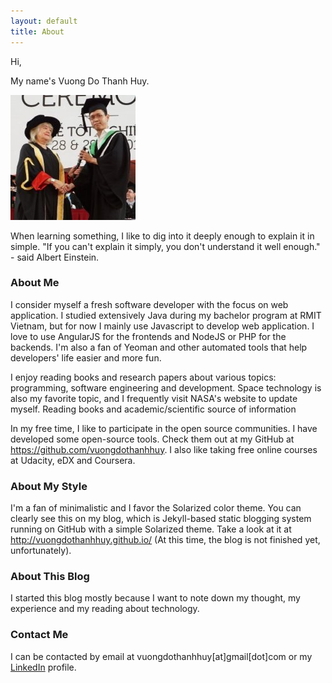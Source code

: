 ```yaml
---
layout: default
title: About
---
```


Hi,

My name's Vuong Do Thanh Huy.

<img src="/images/about-me.jpg" class="right" />

When learning something, I like to dig into it deeply enough to explain it in simple. "If you can't explain it simply, you don't understand it well enough." - said Albert Einstein.

### About Me

I consider myself a fresh software developer with the focus on web application. I studied extensively Java during my bachelor program at RMIT Vietnam, but for now I mainly use Javascript to develop web application. I love to use AngularJS for the frontends and NodeJS or PHP for the backends. I'm also a fan of Yeoman and other automated tools that help developers' life easier and more fun.

I enjoy reading books and research papers about various topics: programming, software engineering and development. Space technology is also my favorite topic, and I frequently visit NASA's website to update myself. Reading books and academic/scientific source of information

In my free time, I like to participate in the open source communities. I have developed some open-source tools. Check them out at my GitHub at https://github.com/vuongdothanhhuy. I also like taking free online courses at Udacity, eDX and Coursera.

### About My Style

I'm a fan of minimalistic and I favor the Solarized color theme. You can clearly see this on my blog, which is Jekyll-based static blogging system running on GitHub with a simple Solarized theme. Take a look at it at http://vuongdothanhhuy.github.io/ (At this time, the blog is not finished yet, unfortunately).

### About This Blog

I started this blog mostly because I want to note down my thought, my experience and my reading about technology.

### Contact Me

I can be contacted by email at vuongdothanhhuy[at]gmail[dot]com or my [LinkedIn](https://www.linkedin.com/in/huyvuongdothanh) profile.
